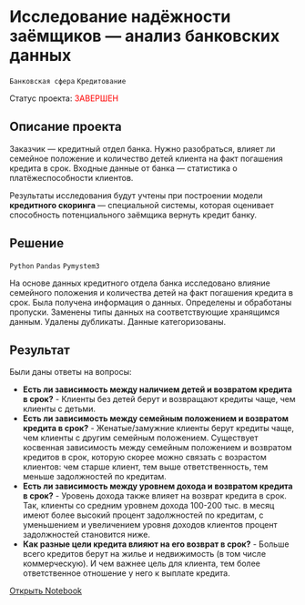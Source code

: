 # Исследование надёжности заёмщиков — анализ банковских данных

`Банковская сфера` `Кредитование`

Статус проекта: <span style="color:red"> ЗАВЕРШЕН </span>

## Описание проекта

Заказчик — кредитный отдел банка. Нужно разобраться, влияет ли семейное положение и количество детей клиента на факт погашения кредита в срок. Входные данные от банка — статистика о платёжеспособности клиентов.

Результаты исследования будут учтены при построении модели **кредитного скоринга** — специальной системы, которая оценивает способность потенциального заёмщика вернуть кредит банку.

## Решение

`Python` `Pandas` `Pymystem3`

На основе данных кредитного отдела банка исследовано влияние семейного положения и
количества детей на факт погашения кредита в срок. Была получена информация о
данных. Определены и обработаны пропуски. Заменены типы данных на соответствующие
хранящимся данным. Удалены дубликаты. Данные категоризованы.

## Результат

Были даны ответы на вопросы:
- **Есть ли зависимость между наличием детей и возвратом кредита в срок?** - Клиенты без детей берут и возвращают кредиты чаще, чем клиенты с детьми.
- **Есть ли зависимость между семейным положением и возвратом кредита в срок?** - Женатые/замужние клиенты берут кредиты чаще, чем клиенты с другим семейным положением. Существует косвенная зависимость между семейным положением и возвратом кредитов в срок, которую скорее можно связать с возрастом клиентов: чем старше клиент, тем выше ответственность, тем меньше задолжностей по кредитам.
- **Есть ли зависимость между уровнем дохода и возвратом кредита в срок?** - Уровень дохода также влияет на возврат кредита в срок. Так, клиенты со средним уровнем дохода 100-200 тыс. в месяц имеют более высокий процент задолжностей по кредитам, с уменьшением и увеличением уровня доходов клиентов процент задолжностей становится ниже.
- **Как разные цели кредита влияют на его возврат в срок?** - Больше всего кредитов берут на жилье и недвижимость (в том числе коммерческую). И чем важнее цель для клиента, тем более ответственное отношение у него к выплате кредита.

[Открыть Notebook](https://github.com/Kri5PO/Projects/blob/main/01_Анализ_банковских_данных/credit_bank.ipynb)


```python

```

